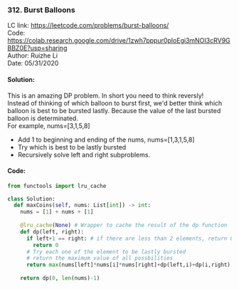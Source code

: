 ### 312. Burst Balloons
LC link: https://leetcode.com/problems/burst-balloons/  
Code: https://colab.research.google.com/drive/1zwh7pppur0pIoEgi3mNOI3cRV9GBBZ0E?usp=sharing  
Author: Ruizhe Li  
Date: 05/31/2020

#### Solution:
This is an amazing DP problem. In short you need to think reversly!  
Instead of thinking of which balloon to burst first, we'd better think which balloon is best to be bursted lastly. Because the value of the last bursted balloon is determinated.  
For example, nums=[3,1,5,8]
* Add 1 to beginning and ending of the nums,
nums=[1,3,1,5,8]
* Try which is best to be lastly bursted
* Recursively solve left and right subproblems.

#### Code:
```python
from functools import lru_cache

class Solution:
  def maxCoins(self, nums: List[int]) -> int:
    nums = [1] + nums + [1]
    
    @lru_cache(None) # Wrapper to cache the result of the dp function
    def dp(left, right):
      if left+1 == right: # if there are less than 2 elements, return 0
        return 0
      # Try each one of the element to be lastly bursted
      # return the maximum value of all possbilities
      return max(nums[left]*nums[i]*nums[right]+dp(left,i)+dp(i,right) for i in range(left+1, right))
    
    return dp(0, len(nums)-1)
```            
